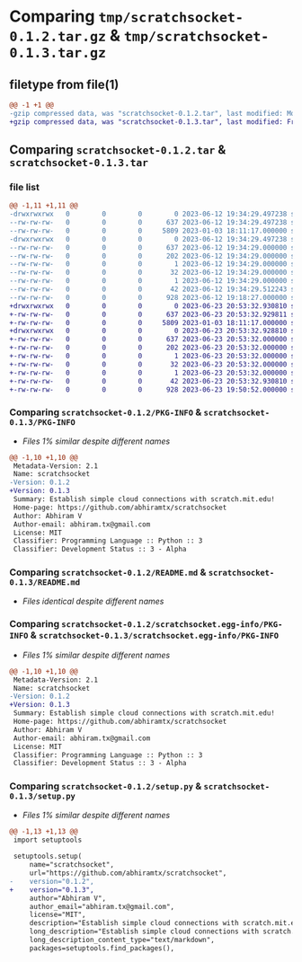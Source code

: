 # Comparing `tmp/scratchsocket-0.1.2.tar.gz` & `tmp/scratchsocket-0.1.3.tar.gz`

## filetype from file(1)

```diff
@@ -1 +1 @@
-gzip compressed data, was "scratchsocket-0.1.2.tar", last modified: Mon Jun 12 19:34:29 2023, max compression
+gzip compressed data, was "scratchsocket-0.1.3.tar", last modified: Fri Jun 23 20:53:32 2023, max compression
```

## Comparing `scratchsocket-0.1.2.tar` & `scratchsocket-0.1.3.tar`

### file list

```diff
@@ -1,11 +1,11 @@
-drwxrwxrwx   0        0        0        0 2023-06-12 19:34:29.497238 scratchsocket-0.1.2/
--rw-rw-rw-   0        0        0      637 2023-06-12 19:34:29.497238 scratchsocket-0.1.2/PKG-INFO
--rw-rw-rw-   0        0        0     5809 2023-01-03 18:11:17.000000 scratchsocket-0.1.2/README.md
-drwxrwxrwx   0        0        0        0 2023-06-12 19:34:29.497238 scratchsocket-0.1.2/scratchsocket.egg-info/
--rw-rw-rw-   0        0        0      637 2023-06-12 19:34:29.000000 scratchsocket-0.1.2/scratchsocket.egg-info/PKG-INFO
--rw-rw-rw-   0        0        0      202 2023-06-12 19:34:29.000000 scratchsocket-0.1.2/scratchsocket.egg-info/SOURCES.txt
--rw-rw-rw-   0        0        0        1 2023-06-12 19:34:29.000000 scratchsocket-0.1.2/scratchsocket.egg-info/dependency_links.txt
--rw-rw-rw-   0        0        0       32 2023-06-12 19:34:29.000000 scratchsocket-0.1.2/scratchsocket.egg-info/requires.txt
--rw-rw-rw-   0        0        0        1 2023-06-12 19:34:29.000000 scratchsocket-0.1.2/scratchsocket.egg-info/top_level.txt
--rw-rw-rw-   0        0        0       42 2023-06-12 19:34:29.512243 scratchsocket-0.1.2/setup.cfg
--rw-rw-rw-   0        0        0      928 2023-06-12 19:18:27.000000 scratchsocket-0.1.2/setup.py
+drwxrwxrwx   0        0        0        0 2023-06-23 20:53:32.930810 scratchsocket-0.1.3/
+-rw-rw-rw-   0        0        0      637 2023-06-23 20:53:32.929811 scratchsocket-0.1.3/PKG-INFO
+-rw-rw-rw-   0        0        0     5809 2023-01-03 18:11:17.000000 scratchsocket-0.1.3/README.md
+drwxrwxrwx   0        0        0        0 2023-06-23 20:53:32.928810 scratchsocket-0.1.3/scratchsocket.egg-info/
+-rw-rw-rw-   0        0        0      637 2023-06-23 20:53:32.000000 scratchsocket-0.1.3/scratchsocket.egg-info/PKG-INFO
+-rw-rw-rw-   0        0        0      202 2023-06-23 20:53:32.000000 scratchsocket-0.1.3/scratchsocket.egg-info/SOURCES.txt
+-rw-rw-rw-   0        0        0        1 2023-06-23 20:53:32.000000 scratchsocket-0.1.3/scratchsocket.egg-info/dependency_links.txt
+-rw-rw-rw-   0        0        0       32 2023-06-23 20:53:32.000000 scratchsocket-0.1.3/scratchsocket.egg-info/requires.txt
+-rw-rw-rw-   0        0        0        1 2023-06-23 20:53:32.000000 scratchsocket-0.1.3/scratchsocket.egg-info/top_level.txt
+-rw-rw-rw-   0        0        0       42 2023-06-23 20:53:32.930810 scratchsocket-0.1.3/setup.cfg
+-rw-rw-rw-   0        0        0      928 2023-06-23 19:50:52.000000 scratchsocket-0.1.3/setup.py
```

### Comparing `scratchsocket-0.1.2/PKG-INFO` & `scratchsocket-0.1.3/PKG-INFO`

 * *Files 1% similar despite different names*

```diff
@@ -1,10 +1,10 @@
 Metadata-Version: 2.1
 Name: scratchsocket
-Version: 0.1.2
+Version: 0.1.3
 Summary: Establish simple cloud connections with scratch.mit.edu!
 Home-page: https://github.com/abhiramtx/scratchsocket
 Author: Abhiram V
 Author-email: abhiram.tx@gmail.com
 License: MIT
 Classifier: Programming Language :: Python :: 3
 Classifier: Development Status :: 3 - Alpha
```

### Comparing `scratchsocket-0.1.2/README.md` & `scratchsocket-0.1.3/README.md`

 * *Files identical despite different names*

### Comparing `scratchsocket-0.1.2/scratchsocket.egg-info/PKG-INFO` & `scratchsocket-0.1.3/scratchsocket.egg-info/PKG-INFO`

 * *Files 1% similar despite different names*

```diff
@@ -1,10 +1,10 @@
 Metadata-Version: 2.1
 Name: scratchsocket
-Version: 0.1.2
+Version: 0.1.3
 Summary: Establish simple cloud connections with scratch.mit.edu!
 Home-page: https://github.com/abhiramtx/scratchsocket
 Author: Abhiram V
 Author-email: abhiram.tx@gmail.com
 License: MIT
 Classifier: Programming Language :: Python :: 3
 Classifier: Development Status :: 3 - Alpha
```

### Comparing `scratchsocket-0.1.2/setup.py` & `scratchsocket-0.1.3/setup.py`

 * *Files 1% similar despite different names*

```diff
@@ -1,13 +1,13 @@
 import setuptools
 
 setuptools.setup(
     name="scratchsocket",
     url="https://github.com/abhiramtx/scratchsocket",
-    version="0.1.2",
+    version="0.1.3",
     author="Abhiram V",
     author_email="abhiram.tx@gmail.com",
     license="MIT",
     description="Establish simple cloud connections with scratch.mit.edu!",
     long_description="Establish simple cloud connections with scratch.mit.edu! Complete documentation: https://github.com/abhiramtx/scratchsocket",
     long_description_content_type="text/markdown",
     packages=setuptools.find_packages(),
```

